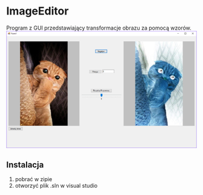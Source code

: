 # ImageEditor
Program z GUI przedstawiający transformacje obrazu za pomocą wzorów.
![](pic1.png)
<h2>Instalacja</h2>
<ol>
<li>pobrać w zipie</li>
<li>otworzyć plik .sln w visual studio</li>
</ol>
